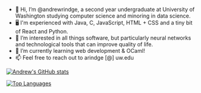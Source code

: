 - 👋 Hi, I’m @andrewrindge, a second year undergraduate at University of Washington studying computer science and minoring in data science.
- 🖥 I'm experienced with Java, C, JavaScript, HTML + CSS and a tiny bit of React and Python. 
- 👀 I’m interested in all things software, but particularly neural networks and technological tools that can improve quality of life.
- 🌱 I’m currently learning web development & OCaml!
- 📫 Feel free to reach out to arindge [@] uw.edu


[![Andrew's GitHub stats](https://github-readme-stats.vercel.app/api?username=andrewrindge&hide=stars)](https://github.com/andrewrindge/github-readme-stats)

[![Top Languages](https://github-readme-stats.vercel.app/api/top-langs/?username=andrewrindge&layout=compact)](https://github.com/andrewrindge/github-readme-stats)

<!---
andrewrindge/andrewrindge is a ✨ special ✨ repository because its `README.md` (this file) appears on your GitHub profile.
You can click the Preview link to take a look at your changes.
--->
